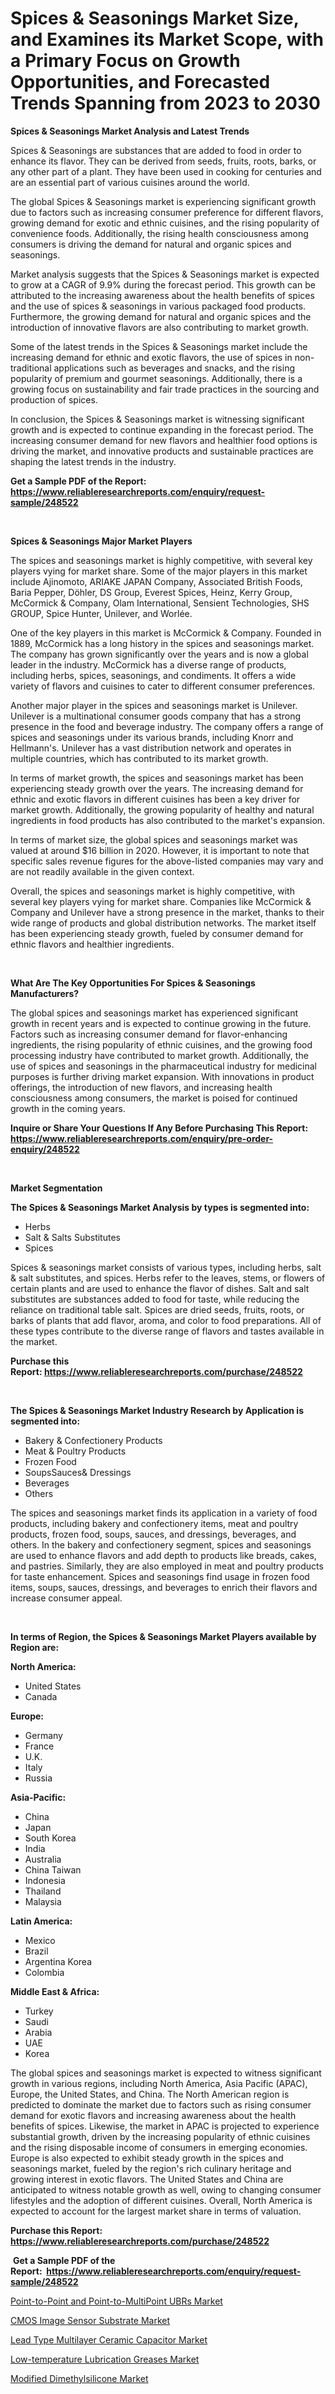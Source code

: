 <p><h1>Spices & Seasonings Market Size, and Examines its Market Scope, with a Primary Focus on Growth Opportunities, and Forecasted Trends Spanning from 2023 to 2030</h1></p><p><strong>Spices & Seasonings Market Analysis and Latest Trends</strong></p>
<p><p>Spices & Seasonings are substances that are added to food in order to enhance its flavor. They can be derived from seeds, fruits, roots, barks, or any other part of a plant. They have been used in cooking for centuries and are an essential part of various cuisines around the world.</p><p>The global Spices & Seasonings market is experiencing significant growth due to factors such as increasing consumer preference for different flavors, growing demand for exotic and ethnic cuisines, and the rising popularity of convenience foods. Additionally, the rising health consciousness among consumers is driving the demand for natural and organic spices and seasonings.</p><p>Market analysis suggests that the Spices & Seasonings market is expected to grow at a CAGR of 9.9% during the forecast period. This growth can be attributed to the increasing awareness about the health benefits of spices and the use of spices & seasonings in various packaged food products. Furthermore, the growing demand for natural and organic spices and the introduction of innovative flavors are also contributing to market growth.</p><p>Some of the latest trends in the Spices & Seasonings market include the increasing demand for ethnic and exotic flavors, the use of spices in non-traditional applications such as beverages and snacks, and the rising popularity of premium and gourmet seasonings. Additionally, there is a growing focus on sustainability and fair trade practices in the sourcing and production of spices.</p><p>In conclusion, the Spices & Seasonings market is witnessing significant growth and is expected to continue expanding in the forecast period. The increasing consumer demand for new flavors and healthier food options is driving the market, and innovative products and sustainable practices are shaping the latest trends in the industry.</p></p>
<p><strong>Get a Sample PDF of the Report:&nbsp; <a href="https://www.reliableresearchreports.com/enquiry/request-sample/248522">https://www.reliableresearchreports.com/enquiry/request-sample/248522</a></strong></p>
<p>&nbsp;</p>
<p><strong>Spices & Seasonings Major Market Players</strong></p>
<p><p>The spices and seasonings market is highly competitive, with several key players vying for market share. Some of the major players in this market include Ajinomoto, ARIAKE JAPAN Company, Associated British Foods, Baria Pepper, Döhler, DS Group, Everest Spices, Heinz, Kerry Group, McCormick & Company, Olam International, Sensient Technologies, SHS GROUP, Spice Hunter, Unilever, and Worlée.</p><p>One of the key players in this market is McCormick & Company. Founded in 1889, McCormick has a long history in the spices and seasonings market. The company has grown significantly over the years and is now a global leader in the industry. McCormick has a diverse range of products, including herbs, spices, seasonings, and condiments. It offers a wide variety of flavors and cuisines to cater to different consumer preferences.</p><p>Another major player in the spices and seasonings market is Unilever. Unilever is a multinational consumer goods company that has a strong presence in the food and beverage industry. The company offers a range of spices and seasonings under its various brands, including Knorr and Hellmann's. Unilever has a vast distribution network and operates in multiple countries, which has contributed to its market growth.</p><p>In terms of market growth, the spices and seasonings market has been experiencing steady growth over the years. The increasing demand for ethnic and exotic flavors in different cuisines has been a key driver for market growth. Additionally, the growing popularity of healthy and natural ingredients in food products has also contributed to the market's expansion.</p><p>In terms of market size, the global spices and seasonings market was valued at around $16 billion in 2020. However, it is important to note that specific sales revenue figures for the above-listed companies may vary and are not readily available in the given context.</p><p>Overall, the spices and seasonings market is highly competitive, with several key players vying for market share. Companies like McCormick & Company and Unilever have a strong presence in the market, thanks to their wide range of products and global distribution networks. The market itself has been experiencing steady growth, fueled by consumer demand for ethnic flavors and healthier ingredients.</p></p>
<p>&nbsp;</p>
<p><strong>What Are The Key Opportunities For Spices & Seasonings Manufacturers?</strong></p>
<p><p>The global spices and seasonings market has experienced significant growth in recent years and is expected to continue growing in the future. Factors such as increasing consumer demand for flavor-enhancing ingredients, the rising popularity of ethnic cuisines, and the growing food processing industry have contributed to market growth. Additionally, the use of spices and seasonings in the pharmaceutical industry for medicinal purposes is further driving market expansion. With innovations in product offerings, the introduction of new flavors, and increasing health consciousness among consumers, the market is poised for continued growth in the coming years.</p></p>
<p><strong>Inquire or Share Your Questions If Any Before Purchasing This Report: <a href="https://www.reliableresearchreports.com/enquiry/pre-order-enquiry/248522">https://www.reliableresearchreports.com/enquiry/pre-order-enquiry/248522</a></strong></p>
<p>&nbsp;</p>
<p><strong>Market Segmentation</strong></p>
<p><strong>The Spices & Seasonings Market Analysis by types is segmented into:</strong></p>
<p><ul><li>Herbs</li><li>Salt & Salts Substitutes</li><li>Spices</li></ul></p>
<p><p>Spices & seasonings market consists of various types, including herbs, salt & salt substitutes, and spices. Herbs refer to the leaves, stems, or flowers of certain plants and are used to enhance the flavor of dishes. Salt and salt substitutes are substances added to food for taste, while reducing the reliance on traditional table salt. Spices are dried seeds, fruits, roots, or barks of plants that add flavor, aroma, and color to food preparations. All of these types contribute to the diverse range of flavors and tastes available in the market.</p></p>
<p><strong>Purchase this Report:&nbsp;<a href="https://www.reliableresearchreports.com/purchase/248522">https://www.reliableresearchreports.com/purchase/248522</a></strong></p>
<p>&nbsp;</p>
<p><strong>The Spices & Seasonings Market Industry Research by Application is segmented into:</strong></p>
<p><ul><li>Bakery & Confectionery Products</li><li>Meat & Poultry Products</li><li>Frozen Food</li><li>SoupsSauces& Dressings</li><li>Beverages</li><li>Others</li></ul></p>
<p><p>The spices and seasonings market finds its application in a variety of food products, including bakery and confectionery items, meat and poultry products, frozen food, soups, sauces, and dressings, beverages, and others. In the bakery and confectionery segment, spices and seasonings are used to enhance flavors and add depth to products like breads, cakes, and pastries. Similarly, they are also employed in meat and poultry products for taste enhancement. Spices and seasonings find usage in frozen food items, soups, sauces, dressings, and beverages to enrich their flavors and increase consumer appeal.</p></p>
<p>&nbsp;</p>
<p><strong>In terms of Region, the Spices & Seasonings Market Players available by Region are:</strong></p>
<p>
    <p> <strong> North America: </strong>
        <ul>
            <li>United States</li>
            <li>Canada</li>
        </ul>
        </p> 
    <p> <strong> Europe: </strong>
        <ul>
            <li>Germany</li>
            <li>France</li>
            <li>U.K.</li>
            <li>Italy</li>
            <li>Russia</li>
        </ul>
        </p> 
    <p> <strong> Asia-Pacific: </strong>
        <ul>
            <li>China</li>
            <li>Japan</li>
            <li>South Korea</li>
            <li>India</li>
            <li>Australia</li>
            <li>China Taiwan</li>
            <li>Indonesia</li>
            <li>Thailand</li>
            <li>Malaysia</li>
        </ul>
        </p> 
    <p> <strong> Latin America: </strong>
        <ul>
            <li>Mexico</li>
            <li>Brazil</li>
            <li>Argentina Korea</li>
            <li>Colombia</li>
        </ul>
        </p> 
    <p> <strong> Middle East & Africa: </strong>
        <ul>
            <li>Turkey</li>
            <li>Saudi</li>
            <li>Arabia</li>
            <li>UAE</li>
            <li>Korea</li>
        </ul>
    </p>
    </p>
<p><p>The global spices and seasonings market is expected to witness significant growth in various regions, including North America, Asia Pacific (APAC), Europe, the United States, and China. The North American region is predicted to dominate the market due to factors such as rising consumer demand for exotic flavors and increasing awareness about the health benefits of spices. Likewise, the market in APAC is projected to experience substantial growth, driven by the increasing popularity of ethnic cuisines and the rising disposable income of consumers in emerging economies. Europe is also expected to exhibit steady growth in the spices and seasonings market, fueled by the region's rich culinary heritage and growing interest in exotic flavors. The United States and China are anticipated to witness notable growth as well, owing to changing consumer lifestyles and the adoption of different cuisines. Overall, North America is expected to account for the largest market share in terms of valuation.</p></p>
<p><strong>Purchase this Report: <a href="https://www.reliableresearchreports.com/purchase/248522">https://www.reliableresearchreports.com/purchase/248522</a></strong></p>
<p>&nbsp;<strong>Get a Sample PDF of the Report:&nbsp;&nbsp;<a href="https://www.reliableresearchreports.com/enquiry/request-sample/248522">https://www.reliableresearchreports.com/enquiry/request-sample/248522</a></strong></p>
<p><strong></strong></p>
<p><p><a href="https://www.linkedin.com/pulse/point-to-point-point-to-multipoint-ubrs-market-size-2023-2030-vu0ye/">Point-to-Point and Point-to-MultiPoint UBRs Market</a></p><p><a href="https://www.linkedin.com/pulse/decoding-cmos-image-sensor-substrate-market-deep-dive-latest-lmzee/">CMOS Image Sensor Substrate Market</a></p><p><a href="https://www.linkedin.com/pulse/lead-type-multilayer-ceramic-capacitor-market-share-amp-hyaie/">Lead Type Multilayer Ceramic Capacitor Market</a></p><p><a href="https://medium.com/@hugthess010/low-temperature-lubrication-greases-market-comprehensive-assessment-by-type-application-and-d9c972145e79">Low-temperature Lubrication Greases Market</a></p><p><a href="https://medium.com/@moribenton733320/modified-dimethylsilicone-market-report-reveals-the-latest-trends-and-growth-opportunities-of-this-9e8f247e2ecb">Modified Dimethylsilicone Market</a></p></p>